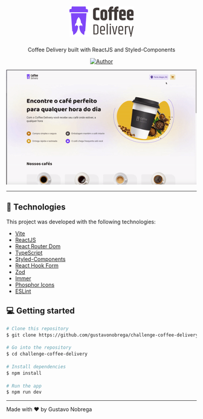 <h1 align='center'>
    <img src="src/assets/logo-coffee-delivery.svg" alt="">
</h1>

<p align="center">Coffee Delivery built with ReactJS and Styled-Components</p>

<p align="center">
   <a href="https://github.com/gustavonobrega">
    <img src="https://img.shields.io/badge/author-gustavonobrega-8047F8" alt="Author">
   </a>
</p>

<p align="center">
  <img src="src/assets/coffee-delivery.gif">
</p>

<hr />

## 🚀 Technologies

This project was developed with the following technologies:

- [Vite](https://vitejs.dev/)
- [ReactJS](https://reactjs.org/)
- [React Router Dom](https://reactrouter.com/)
- [TypeScript](https://www.typescriptlang.org/)
- [Styled-Components](https://styled-components.com/)
- [React Hook Form](https://react-hook-form.com/)
- [Zod](https://zod.dev/)
- [Immer](https://immerjs.github.io/immer/)
- [Phosphor Icons](https://phosphoricons.com/)
- [ESLint](https://eslint.org/)


## 💻  Getting started

```bash
# Clone this repository
$ git clone https://github.com/gustavonobrega/challenge-coffee-delivery

# Go into the repository
$ cd challenge-coffee-delivery

# Install dependencies
$ npm install

# Run the app
$ npm run dev
```

---

Made with ♥ by Gustavo Nobrega